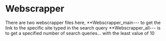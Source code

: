 # Webscrapper

There are two webscrapper files here,
**Webscrapper_main--- to get the link to the specific site typed in the search query
**Webscrapper_all--- is to get a specified number of search queries... with the least value of 10
